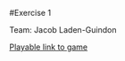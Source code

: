 #Exercise 1

Team: Jacob Laden-Guindon

[Playable link to game](https://senseicanada.github.io/game615-spring2023/exercises/exercise01/play/)

